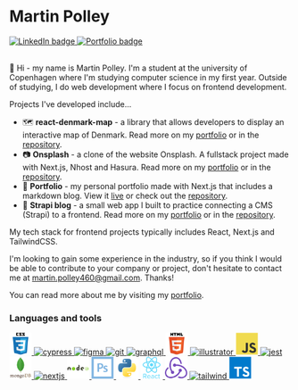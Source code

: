 # Martin Polley

<div id="badges">
  <a href="https://www.linkedin.com/in/martpol/">
    <img src="https://img.shields.io/badge/LinkedIn-blue?style=for-the-badge&logo=linkedin&logoColor=white" alt="LinkedIn badge"/>
  </a>
  <a href="https://www.martpol.dev/">
    <img src="https://img.shields.io/badge/-portfolio-darkgreen?style=for-the-badge" alt="Portfolio badge"/>
  </a>
</div>

<br />

👋 Hi - my name is Martin Polley. I'm a student at the university of Copenhagen where I'm studying computer science in my first year. Outside of studying, I do web development where I focus on frontend development.

Projects I've developed include...

- 🗺️ **react-denmark-map** - a library that allows developers to display an interactive map of Denmark. Read more on my [portfolio](https://www.martpol.dev/projects/react-denmark-map) or in the [repository](https://github.com/MartinP460/react-denmark-map).
- 📷 **Onsplash** - a clone of the website Onsplash. A fullstack project made with Next.js, Nhost and Hasura. Read more on my [portfolio](https://www.martpol.dev/projects/onsplash) or in the [repository](https://github.com/MartinP460/onsplash).
- 🧑 **Portfolio** - my personal portfolio made with Next.js that includes a markdown blog. View it [live](https://www.martpol.dev/) or check out the [repository](https://github.com/MartinP460/portfolio).
- 📰 **Strapi blog** - a small web app I built to practice connecting a CMS (Strapi) to a frontend. Read more on my [portfolio](https://www.martpol.dev/projects/strapi-blog) or in the [repository](https://github.com/MartinP460/strapi-blog).

My tech stack for frontend projects typically includes React, Next.js and TailwindCSS.

I'm looking to gain some experience in the industry, so if you think I would be able to contribute to your company or project, don't hesitate to contact me at martin.polley460@gmail.com. Thanks!

You can read more about me by visiting my [portfolio](https://www.martpol.dev/).

<h3 align="left">Languages and tools</h3>
<p align="left"> <a href="https://www.w3schools.com/css/" target="_blank" rel="noreferrer"> <img src="https://raw.githubusercontent.com/devicons/devicon/master/icons/css3/css3-original-wordmark.svg" alt="css3" width="40" height="40"/> </a> <a href="https://www.cypress.io" target="_blank" rel="noreferrer"> <img src="https://raw.githubusercontent.com/simple-icons/simple-icons/6e46ec1fc23b60c8fd0d2f2ff46db82e16dbd75f/icons/cypress.svg" alt="cypress" width="40" height="40"/> </a> <a href="https://www.figma.com/" target="_blank" rel="noreferrer"> <img src="https://www.vectorlogo.zone/logos/figma/figma-icon.svg" alt="figma" width="40" height="40"/> </a> <a href="https://git-scm.com/" target="_blank" rel="noreferrer"> <img src="https://www.vectorlogo.zone/logos/git-scm/git-scm-icon.svg" alt="git" width="40" height="40"/> </a> <a href="https://graphql.org" target="_blank" rel="noreferrer"> <img src="https://www.vectorlogo.zone/logos/graphql/graphql-icon.svg" alt="graphql" width="40" height="40"/> </a> <a href="https://www.w3.org/html/" target="_blank" rel="noreferrer"> <img src="https://raw.githubusercontent.com/devicons/devicon/master/icons/html5/html5-original-wordmark.svg" alt="html5" width="40" height="40"/> </a> <a href="https://www.adobe.com/in/products/illustrator.html" target="_blank" rel="noreferrer"> <img src="https://www.vectorlogo.zone/logos/adobe_illustrator/adobe_illustrator-icon.svg" alt="illustrator" width="40" height="40"/> </a> <a href="https://developer.mozilla.org/en-US/docs/Web/JavaScript" target="_blank" rel="noreferrer"> <img src="https://raw.githubusercontent.com/devicons/devicon/master/icons/javascript/javascript-original.svg" alt="javascript" width="40" height="40"/> </a> <a href="https://jestjs.io" target="_blank" rel="noreferrer"> <img src="https://www.vectorlogo.zone/logos/jestjsio/jestjsio-icon.svg" alt="jest" width="40" height="40"/> </a> <a href="https://www.mongodb.com/" target="_blank" rel="noreferrer"> <img src="https://raw.githubusercontent.com/devicons/devicon/master/icons/mongodb/mongodb-original-wordmark.svg" alt="mongodb" width="40" height="40"/> </a> <a href="https://nextjs.org/" target="_blank" rel="noreferrer"> <img src="https://cdn.worldvectorlogo.com/logos/nextjs-2.svg" alt="nextjs" width="40" height="40"/> </a> <a href="https://nodejs.org" target="_blank" rel="noreferrer"> <img src="https://raw.githubusercontent.com/devicons/devicon/master/icons/nodejs/nodejs-original-wordmark.svg" alt="nodejs" width="40" height="40"/> </a> <a href="https://www.photoshop.com/en" target="_blank" rel="noreferrer"> <img src="https://raw.githubusercontent.com/devicons/devicon/master/icons/photoshop/photoshop-line.svg" alt="photoshop" width="40" height="40"/> </a> <a href="https://www.python.org" target="_blank" rel="noreferrer"> <img src="https://raw.githubusercontent.com/devicons/devicon/master/icons/python/python-original.svg" alt="python" width="40" height="40"/> </a> <a href="https://reactjs.org/" target="_blank" rel="noreferrer"> <img src="https://raw.githubusercontent.com/devicons/devicon/master/icons/react/react-original-wordmark.svg" alt="react" width="40" height="40"/> </a> <a href="https://redux.js.org" target="_blank" rel="noreferrer"> <img src="https://raw.githubusercontent.com/devicons/devicon/master/icons/redux/redux-original.svg" alt="redux" width="40" height="40"/> </a> <a href="https://tailwindcss.com/" target="_blank" rel="noreferrer"> <img src="https://www.vectorlogo.zone/logos/tailwindcss/tailwindcss-icon.svg" alt="tailwind" width="40" height="40"/> </a> <a href="https://www.typescriptlang.org/" target="_blank" rel="noreferrer"> <img src="https://raw.githubusercontent.com/devicons/devicon/master/icons/typescript/typescript-original.svg" alt="typescript" width="40" height="40"/> </a> </p>
